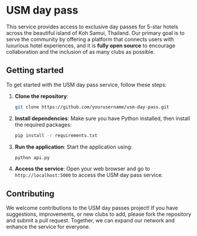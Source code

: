 # USM day pass

This service provides access to exclusive day passes for 5-star hotels across the beautiful island of Koh Samui, Thailand. Our primary goal is to serve the community by offering a platform that connects users with luxurious hotel experiences, and it is **fully open source** to encourage collaboration and the inclusion of as many clubs as possible.

## Getting started

To get started with the USM day pass service, follow these steps:

1. **Clone the repository**:
   ```bash
   git clone https://github.com/yourusername/usm-day-pass.git
   ```

2. **Install dependencies**:
   Make sure you have Python installed, then install the required packages:
   ```bash
   pip install -r requirements.txt
   ```

3. **Run the application**:
   Start the application using:
   ```bash
   python api.py
   ```

4. **Access the service**:
   Open your web browser and go to `http://localhost:5000` to access the USM day pass service.

## Contributing

We welcome contributions to the USM day passes project! If you have suggestions, improvements, or new clubs to add, please fork the repository and submit a pull request. Together, we can expand our network and enhance the service for everyone.
